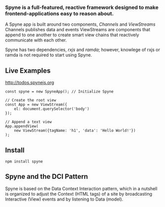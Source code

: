 ### Spyne is a full-featured, reactive framework designed to make frontend-applications easy to reason about.


A Spyne app is built around two components, *Channels* and *ViewStreams*
Channels publishes data and events
ViewStreams are components that append to one another to create smart view chains that reactively communicate with each other.


Spyne has two dependencies, *rxjs* and *ramda*; however, knowlege of rxjs or ramda is not required to start using Spyne.

## Live Examples ##
http://todos.spynejs.org <br>


```
const spyne = new SpyneApp(); // Initialize Spyne

// Create the root view
const App = new ViewStream({
    el: document.querySelector('body')
});

// Append a text view
App.appendView(
    new ViewStream({tagName: 'h1', 'data': 'Hello World!'})
);

```


## Install ##
```
npm install spyne
```


## Spyne and the DCI Pattern ##
Spyne is based on the Data Context Interaction pattern, which in a nutshell is organized to adjust the Context (HTML tags) of a site by broadcasting Interactive (View) events and  by listening to Data (model).


